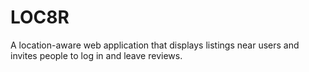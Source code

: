 # LOC8R
A location-aware web application that displays listings near users and invites people to log in and leave reviews.
